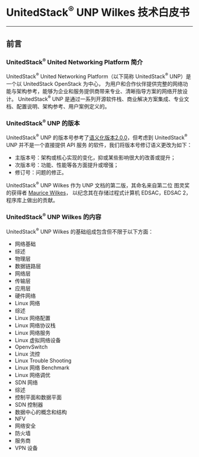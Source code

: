 # UnitedStack<sup>®</sup> UNP Wilkes 技术白皮书

---

## 前言

### UnitedStack<sup>®</sup> United Networking Platform 简介

UnitedStack<sup>®</sup> United Networking Platform（以下简称 UnitedStack<sup>®</sup> UNP）是一个以 UnitedStack OpenStack 为中心，
为用户和合作伙伴提供完整的网络功能与架构参考，能够为企业和服务提供商带来专业、清晰指导方案的网络开放设计。
UnitedStack<sup>®</sup> UNP 是通过一系列开源软件栈、商业解决方案集成、专业文档、配置说明、架构参考、用户案例定义的。

### UnitedStack<sup>®</sup> UNP 的版本

UnitedStack<sup>®</sup> UNP 的版本号参考了[语义化版本2.0.0](http://semver.org/lang/zh-CN/)，但考虑到 UnitedStack<sup>®</sup> UNP 并不是一个直接提供 API 服务
的软件，我们将版本号修订语义更改为如下：
 - 主版本号：架构或核心实现的变化，抑或某些影响很大的改善或提升；
 - 次版本号：功能、性能等各方面提升或增强；
 - 修订号：问题的修正。

UnitedStack<sup>®</sup> UNP Wilkes 作为 UNP 文档的第二版，其命名来自第二位
图灵奖的获得者 [Maurice Wilkes](https://en.wikipedia.org/wiki/Maurice_Wilkes)，
以纪念其在存储过程式计算机 EDSAC，EDSAC 2，程序库上做出的贡献。

###  UnitedStack<sup>®</sup> UNP Wilkes 的内容

UnitedStack<sup>®</sup> UNP Wilkes 的基础组成包含但不限于以下方面：

 - 网络基础
  - 综述
  - 物理层
  - 数据链路层
  - 网络层
  - 传输层
  - 应用层
  - 硬件网络
 - Linux 网络
  - 综述
  - Linux 网络配置
  - Linux 网络协议栈
  - Linux 网络服务
  - Linux 虚拟网络设备
  - OpenvSwitch
  - Linux 流控
  - Linux Trouble Shooting
  - Linux 网络 Benchmark
  - Linux 网络调优
 - SDN 网络
  - 综述
  - 控制平面和数据平面
  - SDN 控制器
  - 数据中心的概念和结构
  - NFV
 - 网络安全
  - 防火墙
  - 服务商
  - VPN 设备


